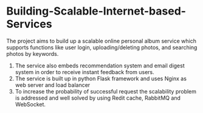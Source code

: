 # Building-Scalable-Internet-based-Services 
The project aims to build up a scalable online personal album service which supports functions like user login, uploading/deleting photos, and searching photos by keywords.
1. The service also embeds recommendation system and email digest system in order to receive instant feedback from users.
2. The service is built up in python Flask framework and uses Nginx as web server and load balancer
3. To increase the probability of successful request the scalability problem is addressed and well solved by using Redit cache,  RabbitMQ and WebSocket.
